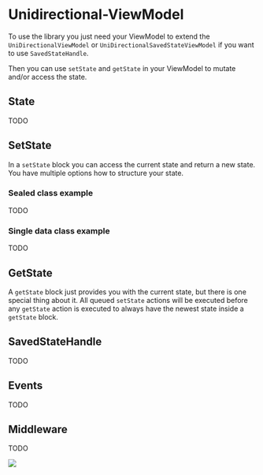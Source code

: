 # Unidirectional-ViewModel

To use the library you just need your ViewModel to extend the `UniDirectionalViewModel` or `UniDirectionalSavedStateViewModel` if you want to use `SavedStateHandle`.

Then you can use `setState` and `getState` in your ViewModel to mutate and/or access the state.

## State

TODO

## SetState

In a `setState` block you can access the current state and return a new state. You have multiple options how to structure your state.

### Sealed class example

TODO

### Single data class example

TODO

## GetState
A `getState` block just provides you with the current state, but there is one special thing about it. All queued `setState` actions will be executed before any `getState` action is executed to always have the newest state inside a `getState` block. 

## SavedStateHandle

TODO

## Events

TODO

## Middleware 

TODO


[![](https://jitpack.io/v/sunilson/Unidirectional-ViewModel.svg)](https://jitpack.io/#sunilson/Unidirectional-ViewModel)
